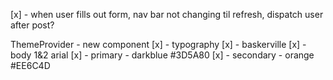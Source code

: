[x] - when user fills out form, nav bar not changing til refresh, dispatch user after post?

ThemeProvider - new component
[x] - typography
    [x] - baskerville 
    [x] - body 1&2 arial
[x] - primary - darkblue #3D5A80
[x] - secondary - orange #EE6C4D

